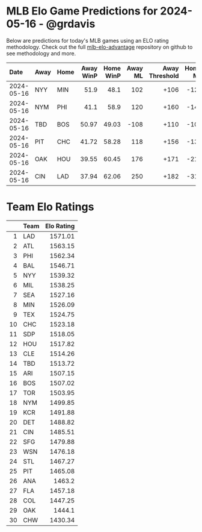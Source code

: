 # MLB Elo Game Predictions for 2024-05-16 - @grdavis
Below are predictions for today's MLB games using an ELO rating methodology. Check out the full [mlb-elo-advantage](https://github.com/grdavis/mlb-elo-advantage) repository on github to see methodology and more.

| Date       | Away   | Home   |   Away WinP |   Home WinP |   Away ML |   Away Threshold |   Home ML |   Home Threshold |
|:-----------|:-------|:-------|------------:|------------:|----------:|-----------------:|----------:|-----------------:|
| 2024-05-16 | NYY    | MIN    |       51.9  |       48.1  |       102 |             +106 |      -120 |             +122 |
| 2024-05-16 | NYM    | PHI    |       41.1  |       58.9  |       120 |             +160 |      -142 |             -122 |
| 2024-05-16 | TBD    | BOS    |       50.97 |       49.03 |      -108 |             +110 |      -108 |             +118 |
| 2024-05-16 | PIT    | CHC    |       41.72 |       58.28 |       118 |             +156 |      -138 |             -120 |
| 2024-05-16 | OAK    | HOU    |       39.55 |       60.45 |       176 |             +171 |      -210 |             -130 |
| 2024-05-16 | CIN    | LAD    |       37.94 |       62.06 |       250 |             +182 |      -310 |             -138 |

# Team Elo Ratings
|    | Team   |   Elo Rating |
|---:|:-------|-------------:|
|  1 | LAD    |      1571.01 |
|  2 | ATL    |      1563.15 |
|  3 | PHI    |      1562.34 |
|  4 | BAL    |      1546.71 |
|  5 | NYY    |      1539.32 |
|  6 | MIL    |      1538.25 |
|  7 | SEA    |      1527.16 |
|  8 | MIN    |      1526.09 |
|  9 | TEX    |      1524.75 |
| 10 | CHC    |      1523.18 |
| 11 | SDP    |      1518.05 |
| 12 | HOU    |      1517.82 |
| 13 | CLE    |      1514.26 |
| 14 | TBD    |      1513.72 |
| 15 | ARI    |      1507.15 |
| 16 | BOS    |      1507.02 |
| 17 | TOR    |      1503.95 |
| 18 | NYM    |      1499.85 |
| 19 | KCR    |      1491.88 |
| 20 | DET    |      1488.82 |
| 21 | CIN    |      1485.51 |
| 22 | SFG    |      1479.88 |
| 23 | WSN    |      1476.18 |
| 24 | STL    |      1467.27 |
| 25 | PIT    |      1465.08 |
| 26 | ANA    |      1463.2  |
| 27 | FLA    |      1457.18 |
| 28 | COL    |      1447.25 |
| 29 | OAK    |      1444.1  |
| 30 | CHW    |      1430.34 |